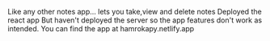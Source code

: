 Like any other notes app... lets you take,view and delete notes
Deployed the react app
But haven't deployed the server so the app features don't work as intended.
You can find the app at hamrokapy.netlify.app


